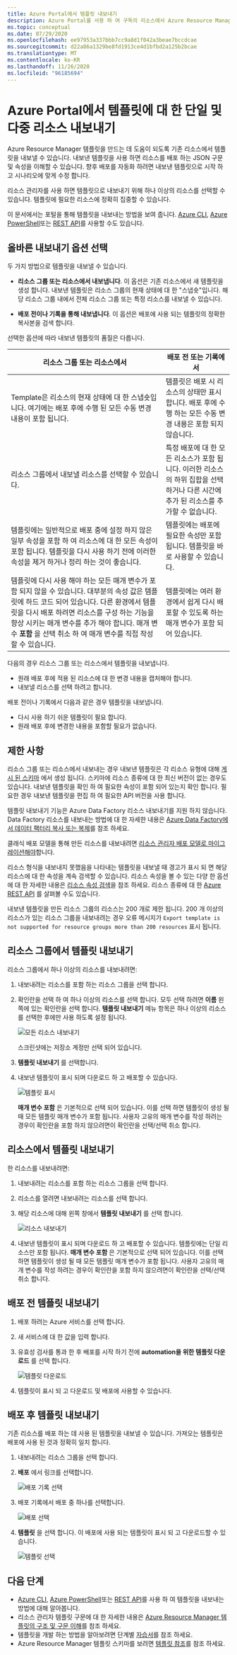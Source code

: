 ```yaml
---
title: Azure Portal에서 템플릿 내보내기
description: Azure Portal를 사용 하 여 구독의 리소스에서 Azure Resource Manager 템플릿을 내보냅니다.
ms.topic: conceptual
ms.date: 07/29/2020
ms.openlocfilehash: ee97953a337bbb7cc9a8d1f042a3beae7bccdcae
ms.sourcegitcommit: d22a86a1329be8fd1913ce4d1bfbd2a125b2bcae
ms.translationtype: MT
ms.contentlocale: ko-KR
ms.lasthandoff: 11/26/2020
ms.locfileid: "96185694"
---
```

# <a name="single-and-multi-resource-export-to-a-template-in-azure-portal"></a>Azure Portal에서 템플릿에 대 한 단일 및 다중 리소스 내보내기

Azure Resource Manager 템플릿을 만드는 데 도움이 되도록 기존 리소스에서 템플릿을 내보낼 수 있습니다. 내보낸 템플릿을 사용 하면 리소스를 배포 하는 JSON 구문 및 속성을 이해할 수 있습니다. 향후 배포를 자동화 하려면 내보낸 템플릿으로 시작 하 고 시나리오에 맞게 수정 합니다.

리소스 관리자를 사용 하면 템플릿으로 내보내기 위해 하나 이상의 리소스를 선택할 수 있습니다. 템플릿에 필요한 리소스에 정확히 집중할 수 있습니다.

이 문서에서는 포털을 통해 템플릿을 내보내는 방법을 보여 줍니다. [Azure CLI](../management/manage-resource-groups-cli.md#export-resource-groups-to-templates), [Azure PowerShell](../management/manage-resource-groups-powershell.md#export-resource-groups-to-templates)또는 [REST API](/rest/api/resources/resourcegroups/exporttemplate)를 사용할 수도 있습니다.

## <a name="choose-the-right-export-option"></a>올바른 내보내기 옵션 선택

두 가지 방법으로 템플릿을 내보낼 수 있습니다.

* **리소스 그룹 또는 리소스에서 내보냅니다**. 이 옵션은 기존 리소스에서 새 템플릿을 생성 합니다. 내보낸 템플릿은 리소스 그룹의 현재 상태에 대 한 "스냅숏"입니다. 해당 리소스 그룹 내에서 전체 리소스 그룹 또는 특정 리소스를 내보낼 수 있습니다.

* **배포 전이나 기록을 통해 내보냅니다**. 이 옵션은 배포에 사용 되는 템플릿의 정확한 복사본을 검색 합니다.

선택한 옵션에 따라 내보낸 템플릿의 품질은 다릅니다.

| 리소스 그룹 또는 리소스에서 | 배포 전 또는 기록에서 |
| --------------------- | ----------------- |
| Template은 리소스의 현재 상태에 대 한 스냅숏입니다. 여기에는 배포 후에 수행 된 모든 수동 변경 내용이 포함 됩니다. | 템플릿은 배포 시 리소스의 상태만 표시 합니다. 배포 후에 수행 하는 모든 수동 변경 내용은 포함 되지 않습니다. |
| 리소스 그룹에서 내보낼 리소스를 선택할 수 있습니다. | 특정 배포에 대 한 모든 리소스가 포함 됩니다. 이러한 리소스의 하위 집합을 선택 하거나 다른 시간에 추가 된 리소스를 추가할 수 없습니다. |
| 템플릿에는 일반적으로 배포 중에 설정 하지 않은 일부 속성을 포함 하 여 리소스에 대 한 모든 속성이 포함 됩니다. 템플릿을 다시 사용 하기 전에 이러한 속성을 제거 하거나 정리 하는 것이 좋습니다. | 템플릿에는 배포에 필요한 속성만 포함 됩니다. 템플릿을 바로 사용할 수 있습니다. |
| 템플릿에 다시 사용 해야 하는 모든 매개 변수가 포함 되지 않을 수 있습니다. 대부분의 속성 값은 템플릿에 하드 코드 되어 있습니다. 다른 환경에서 템플릿을 다시 배포 하려면 리소스를 구성 하는 기능을 향상 시키는 매개 변수를 추가 해야 합니다.  매개 변수 **포함** 을 선택 취소 하 여 매개 변수를 직접 작성할 수 있습니다. | 템플릿에는 여러 환경에서 쉽게 다시 배포할 수 있도록 하는 매개 변수가 포함 되어 있습니다. |

다음의 경우 리소스 그룹 또는 리소스에서 템플릿을 내보냅니다.

* 원래 배포 후에 적용 된 리소스에 대 한 변경 내용을 캡처해야 합니다.
* 내보낼 리소스를 선택 하려고 합니다.

배포 전이나 기록에서 다음과 같은 경우 템플릿을 내보냅니다.

* 다시 사용 하기 쉬운 템플릿이 필요 합니다.
* 원래 배포 후에 변경한 내용을 포함할 필요가 없습니다.

## <a name="limitations"></a>제한 사항

리소스 그룹 또는 리소스에서 내보내는 경우 내보낸 템플릿은 각 리소스 유형에 대해 [게시 된 스키마](https://github.com/Azure/azure-resource-manager-schemas/tree/master/schemas) 에서 생성 됩니다. 스키마에 리소스 종류에 대 한 최신 버전이 없는 경우도 있습니다. 내보낸 템플릿을 확인 하 여 필요한 속성이 포함 되어 있는지 확인 합니다. 필요한 경우 내보낸 템플릿을 편집 하 여 필요한 API 버전을 사용 합니다.

템플릿 내보내기 기능은 Azure Data Factory 리소스 내보내기를 지원 하지 않습니다. Data Factory 리소스를 내보내는 방법에 대 한 자세한 내용은 [Azure Data Factory에서 데이터 팩터리 복사 또는 복제](../../data-factory/copy-clone-data-factory.md)를 참조 하세요.

클래식 배포 모델을 통해 만든 리소스를 내보내려면 [리소스 관리자 배포 모델로 마이그레이션해야](../../virtual-machines/migration-classic-resource-manager-overview.md)합니다.

리소스 형식을 내보내지 못했음을 나타내는 템플릿을 내보낼 때 경고가 표시 되 면 해당 리소스에 대 한 속성을 계속 검색할 수 있습니다. 리소스 속성을 볼 수 있는 다양 한 옵션에 대 한 자세한 내용은 [리소스 속성 검색](view-resources.md)을 참조 하세요. 리소스 종류에 대 한 [Azure REST API](/rest/api/azure/) 를 살펴볼 수도 있습니다.

내보낸 템플릿을 만든 리소스 그룹의 리소스는 200 개로 제한 됩니다. 200 개 이상의 리소스가 있는 리소스 그룹을 내보내려는 경우 오류 메시지가 `Export template is not supported for resource groups more than 200 resources` 표시 됩니다.

## <a name="export-template-from-a-resource-group"></a>리소스 그룹에서 템플릿 내보내기

리소스 그룹에서 하나 이상의 리소스를 내보내려면:

1. 내보내려는 리소스를 포함 하는 리소스 그룹을 선택 합니다.

1. 확인란을 선택 하 여 하나 이상의 리소스를 선택 합니다.  모두 선택 하려면 **이름** 왼쪽에 있는 확인란을 선택 합니다. **템플릿 내보내기** 메뉴 항목은 하나 이상의 리소스를 선택한 후에만 사용 하도록 설정 됩니다.

   ![모든 리소스 내보내기](./media/export-template-portal/select-all-resources.png)

    스크린샷에는 저장소 계정만 선택 되어 있습니다.
1. **템플릿 내보내기** 를 선택합니다.

1. 내보낸 템플릿이 표시 되며 다운로드 하 고 배포할 수 있습니다.

   ![템플릿 표시](./media/export-template-portal/show-template.png)

   **매개 변수 포함** 은 기본적으로 선택 되어 있습니다.  이를 선택 하면 템플릿이 생성 될 때 모든 템플릿 매개 변수가 포함 됩니다. 사용자 고유의 매개 변수를 작성 하려는 경우이 확인란을 포함 하지 않으려면이 확인란을 선택/선택 취소 합니다.

## <a name="export-template-from-a-resource"></a>리소스에서 템플릿 내보내기

한 리소스를 내보내려면:

1. 내보내려는 리소스를 포함 하는 리소스 그룹을 선택 합니다.

1. 리소스를 열려면 내보내려는 리소스를 선택 합니다.

1. 해당 리소스에 대해 왼쪽 창에서 **템플릿 내보내기** 를 선택 합니다.

   ![리소스 내보내기](./media/export-template-portal/export-single-resource.png)

1. 내보낸 템플릿이 표시 되며 다운로드 하 고 배포할 수 있습니다. 템플릿에는 단일 리소스만 포함 됩니다. **매개 변수 포함** 은 기본적으로 선택 되어 있습니다.  이를 선택 하면 템플릿이 생성 될 때 모든 템플릿 매개 변수가 포함 됩니다. 사용자 고유의 매개 변수를 작성 하려는 경우이 확인란을 포함 하지 않으려면이 확인란을 선택/선택 취소 합니다.

## <a name="export-template-before-deployment"></a>배포 전 템플릿 내보내기

1. 배포 하려는 Azure 서비스를 선택 합니다.

1. 새 서비스에 대 한 값을 입력 합니다.

1. 유효성 검사를 통과 한 후 배포를 시작 하기 전에 **automation을 위한 템플릿 다운로드** 를 선택 합니다.

   ![템플릿 다운로드](./media/export-template-portal/download-before-deployment.png)

1. 템플릿이 표시 되 고 다운로드 및 배포에 사용할 수 있습니다.


## <a name="export-template-after-deployment"></a>배포 후 템플릿 내보내기

기존 리소스를 배포 하는 데 사용 된 템플릿을 내보낼 수 있습니다. 가져오는 템플릿은 배포에 사용 된 것과 정확히 일치 합니다.

1. 내보내려는 리소스 그룹을 선택 합니다.

1. **배포** 에서 링크를 선택합니다.

   ![배포 기록 선택](./media/export-template-portal/select-deployment-history.png)

1. 배포 기록에서 배포 중 하나를 선택합니다.

   ![배포 선택](./media/export-template-portal/select-details.png)

1. **템플릿** 을 선택 합니다. 이 배포에 사용 되는 템플릿이 표시 되 고 다운로드할 수 있습니다.

   ![템플릿 선택](./media/export-template-portal/show-template-from-history.png)

## <a name="next-steps"></a>다음 단계

- [Azure CLI](../management/manage-resource-groups-cli.md#export-resource-groups-to-templates), [Azure PowerShell](../management/manage-resource-groups-powershell.md#export-resource-groups-to-templates)또는 [REST API](/rest/api/resources/resourcegroups/exporttemplate)를 사용 하 여 템플릿을 내보내는 방법에 대해 알아봅니다.
- 리소스 관리자 템플릿 구문에 대 한 자세한 내용은 [Azure Resource Manager 템플릿의 구조 및 구문 이해](template-syntax.md)를 참조 하세요.
- 템플릿을 개발 하는 방법을 알아보려면 단계별 [자습서](../index.yml)를 참조 하세요.
- Azure Resource Manager 템플릿 스키마를 보려면 [템플릿 참조](/azure/templates/)를 참조 하세요.